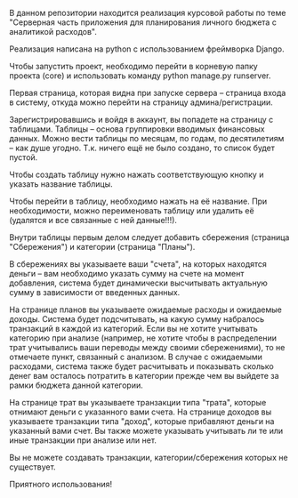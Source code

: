 В данном репозитории находится реализация курсовой работы по теме "Серверная часть приложения для планирования личного бюджета с аналитикой расходов".

Реализация написана на python с использованием фреймворка Django.

Чтобы запустить проект, необходимо перейти в корневую папку проекта (core) и использовать команду python manage.py runserver.

Первая страница, которая видна при запуске сервера – страница входа в систему, откуда можно перейти на страницу админа/регистрации.

Зарегистрировавшись и войдя в аккаунт, вы попадете на страницу с таблицами. Таблицы – основа группировки вводимых финансовых данных. Можно вести таблицы по месяцам, по годам, по десятилетиям – как душе угодно.
Т.к. ничего ещё не было создано, то список будет пустой.

Чтобы создать таблицу нужно нажать соответствующую кнопку и указать название таблицы.

Чтобы перейти в таблицу, необходимо нажать на её название. При необходимости, можно переименовать таблицу или удалить её (удалятся и все связанные с ней данные!!!).

Внутри таблицы первым делом следует добавить сбережения (страница "Сбережения") и категории (страница "Планы").

В сбережениях вы указываете ваши "счета", на которых находятся деньги – вам необходимо указать сумму на счете на момент добавления, система будет динамически высчитывать актуальную сумму в зависимости от введенных данных.

На странице планов вы указываете ожидаемые расходы и ожидаемые доходы. Система будет подсчитывать, на какую сумму набралось транзакций в каждой из категорий. 
Если вы не хотите учитывать категорию при анализе (например, не хотите чтобы в распределении трат учитывались ваши переводы между своими сбережениями), то не отмечаете пункт, связанный с анализом.
В случае с ожидаемыми расходами, система также будет расчитывать и показывать сколько денег вам осталось потратить в категории прежде чем вы выйдете за рамки бюджета данной категории.

На странице трат вы указываете транзакции типа "трата", которые отнимают деньги с указанного вами счета.
На странице доходов вы указываете транзакции типа "доход", которые прибавляют деньги на указанный вами счет.
Вы также можете указывать учитывать ли те или иные транзакции при анализе или нет.

Вы не можете создавать транзакции, категории/сбережения которых не существует.

Приятного использования!
